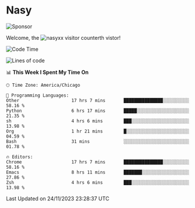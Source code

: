 # Nasy

<!--
<p align="center">
<img height="200" src="https://github-readme-stats.vercel.app/api?username=nasyxx&count_private=true&show_icons=true&theme=dracula&include_all_commits=true"/>
<img height="200" src="https://github-readme-stats.vercel.app/api/top-langs/?username=nasyxx&theme=dracula&hide=html,jupyter+notebook&count_private=true&show_icons=true"/>
</p>

  
----------------
-->

![Sponsor](https://img.shields.io/static/v1.svg?label=Sponsor&message=%E2%9D%A4&logo=GitHub&style=flat&color=pink)
 
Welcome, the ![nasyxx visitor counter](https://count.getloli.com/get/@nasyxx?theme=rule34)th vistor!
 
<!--START_SECTION:waka-->
![Code Time](http://img.shields.io/badge/Code%20Time-4%2C011%20hrs%2018%20mins-blue)

![Lines of code](https://img.shields.io/badge/From%20Hello%20World%20I%27ve%20Written-6.3%20million%20lines%20of%20code-blue)

📊 **This Week I Spent My Time On** 

```text
🕑︎ Time Zone: America/Chicago

💬 Programming Languages: 
Other                    17 hrs 7 mins       ███████████████░░░░░░░░░░   58.16 % 
Python                   6 hrs 17 mins       █████░░░░░░░░░░░░░░░░░░░░   21.35 % 
sh                       4 hrs 6 mins        ███░░░░░░░░░░░░░░░░░░░░░░   13.98 % 
Org                      1 hr 21 mins        █░░░░░░░░░░░░░░░░░░░░░░░░   04.59 % 
Bash                     31 mins             ░░░░░░░░░░░░░░░░░░░░░░░░░   01.78 % 

🔥 Editors: 
Chrome                   17 hrs 7 mins       ███████████████░░░░░░░░░░   58.16 % 
Emacs                    8 hrs 11 mins       ███████░░░░░░░░░░░░░░░░░░   27.86 % 
Zsh                      4 hrs 6 mins        ███░░░░░░░░░░░░░░░░░░░░░░   13.98 % 
```


 Last Updated on 24/11/2023 23:28:37 UTC
<!--END_SECTION:waka-->

<!-- ![visitors](https://visitor-badge.laobi.icu/badge?page_id=nasyxx.nasyxx) -->
